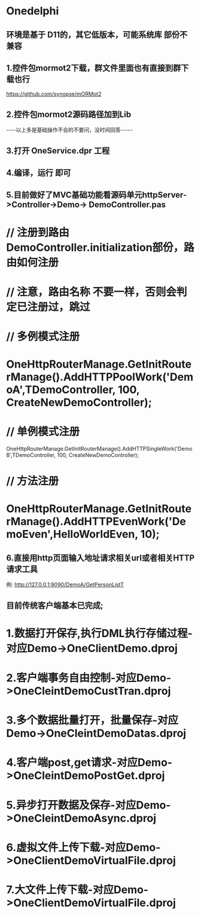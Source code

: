 # Onedelphi
## 环境是基于 D11的，其它低版本，可能系统库 部份不兼容
## 1.控件包mormot2下载，群文件里面也有直接到群下载也行
  https://github.com/synopse/mORMot2
## 2.控件包mormot2源码路径加到Lib
----以上多是基础操作不会的不要问，没时间回答-----
## 3.打开 OneService.dpr 工程
## 4.编译，运行 即可
## 5.目前做好了MVC基础功能看源码单元httpServer->Controller->Demo-> DemoController.pas
   # // 注册到路由 DemoController.initialization部份，路由如何注册
   # // 注意，路由名称 不要一样，否则会判定已注册过，跳过
  # // 多例模式注册
 #  OneHttpRouterManage.GetInitRouterManage().AddHTTPPoolWork('DemoA',TDemoController, 100, CreateNewDemoController);
 # // 单例模式注册
  OneHttpRouterManage.GetInitRouterManage().AddHTTPSingleWork('DemoB',TDemoController, 100, CreateNewDemoController);
 # // 方法注册
# OneHttpRouterManage.GetInitRouterManage().AddHTTPEvenWork('DemoEven',HelloWorldEven, 10);
## 6.直接用http页面输入地址请求相关url或者相关HTTP请求工具
  例:  http://127.0.0.1:9090/DemoA/GetPersonListT



## 目前传统客户端基本已完成;
# 1.数据打开保存,执行DML执行存储过程-对应Demo->OneClientDemo.dproj
# 2.客户端事务自由控制-对应Demo->OneCleintDemoCustTran.dproj
# 3.多个数据批量打开，批量保存-对应Demo->OneCleintDemoDatas.dproj
# 4.客户端post,get请求-对应Demo->OneCleintDemoPostGet.dproj
# 5.异步打开数据及保存-对应Demo->OneCleintDemoAsync.dproj
# 6.虚拟文件上传下载-对应Demo->OneClientDemoVirtualFile.dproj
# 7.大文件上传下载-对应Demo->OneClientDemoVirtualFile.dproj
